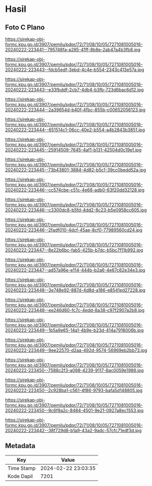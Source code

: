 # Hasil

## Foto C Plano

https://sirekap-obj-formc.kpu.go.id/3907/pemilu/pdpr/72/71/08/10/05/7271081005016-20240222-223441--795748fa-a285-41ff-8b8e-2ab47a4b3fb8.jpg

https://sirekap-obj-formc.kpu.go.id/3907/pemilu/pdpr/72/71/08/10/05/7271081005016-20240222-223443--fdcb5edf-3ebd-4c4e-b554-2343c413e57a.jpg

https://sirekap-obj-formc.kpu.go.id/3907/pemilu/pdpr/72/71/08/10/05/7271081005016-20240222-223443--e33fbddf-2cb7-4db4-b3fb-723d6bac6d12.jpg

https://sirekap-obj-formc.kpu.go.id/3907/pemilu/pdpr/72/71/08/10/05/7271081005016-20240222-223444--2a39654d-b40f-4fbc-855b-c00652056123.jpg

https://sirekap-obj-formc.kpu.go.id/3907/pemilu/pdpr/72/71/08/10/05/7271081005016-20240222-223444--651514c1-06cc-40e2-b554-a4b2843b3851.jpg

https://sirekap-obj-formc.kpu.go.id/3907/pemilu/pdpr/72/71/08/10/05/7271081005016-20240222-223445--25914509-7645-4af1-b131-42504d0c19e1.jpg

https://sirekap-obj-formc.kpu.go.id/3907/pemilu/pdpr/72/71/08/10/05/7271081005016-20240222-223445--73b43801-3884-4d82-b5c1-39cc0bedd52a.jpg

https://sirekap-obj-formc.kpu.go.id/3907/pemilu/pdpr/72/71/08/10/05/7271081005016-20240222-223446--cc574cbe-c51c-4e68-adb0-63f20dd32128.jpg

https://sirekap-obj-formc.kpu.go.id/3907/pemilu/pdpr/72/71/08/10/05/7271081005016-20240222-223446--c3300dc8-b5fd-4dd2-8c23-b5e0958cc605.jpg

https://sirekap-obj-formc.kpu.go.id/3907/pemilu/pdpr/72/71/08/10/05/7271081005016-20240222-223446--2fadf010-4dcf-45ae-8cf0-77989560cd24.jpg

https://sirekap-obj-formc.kpu.go.id/3907/pemilu/pdpr/72/71/08/10/05/7271081005016-20240222-223447--8e22b6bc-fab5-425b-b7dc-b5bc7f11b992.jpg

https://sirekap-obj-formc.kpu.go.id/3907/pemilu/pdpr/72/71/08/10/05/7271081005016-20240222-223447--ad57a96e-e114-444b-b2a6-4e67c62e34e3.jpg

https://sirekap-obj-formc.kpu.go.id/3907/pemilu/pdpr/72/71/08/10/05/7271081005016-20240222-223448--3e748e92-887d-4d8d-a186-e8541ed27228.jpg

https://sirekap-obj-formc.kpu.go.id/3907/pemilu/pdpr/72/71/08/10/05/7271081005016-20240222-223448--ee246d60-fc7c-4edd-8a38-c97f2907a2b8.jpg

https://sirekap-obj-formc.kpu.go.id/3907/pemilu/pdpr/72/71/08/10/05/7271081005016-20240222-223449--1b5a9e65-14a1-4b9e-b23d-414a7918006b.jpg

https://sirekap-obj-formc.kpu.go.id/3907/pemilu/pdpr/72/71/08/10/05/7271081005016-20240222-223449--9ee22570-d2aa-492d-9574-56969eb2bb73.jpg

https://sirekap-obj-formc.kpu.go.id/3907/pemilu/pdpr/72/71/08/10/05/7271081005016-20240222-223450--7588c2f3-a098-4239-9117-8ac0059e1986.jpg

https://sirekap-obj-formc.kpu.go.id/3907/pemilu/pdpr/72/71/08/10/05/7271081005016-20240222-223450--2c928ba1-c561-4f86-9793-bafa5d148805.jpg

https://sirekap-obj-formc.kpu.go.id/3907/pemilu/pdpr/72/71/08/10/05/7271081005016-20240222-223450--9c6f9a2c-8484-4501-9e21-0927a8ec1553.jpg

https://sirekap-obj-formc.kpu.go.id/3907/pemilu/pdpr/72/71/08/10/05/7271081005016-20240222-223442--38f729d8-b1a9-43a2-9adc-57cfc71edf3d.jpg


## Metadata

| Key        | Value               |
| ---------- | ------------------- |
| Time Stamp | 2024-02-22 23:03:35 |
| Kode Dapil | 7201                |



